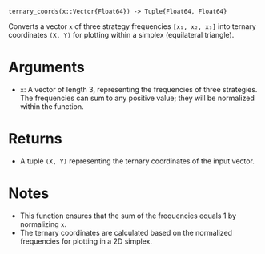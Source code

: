 ```
ternary_coords(x::Vector{Float64}) -> Tuple{Float64, Float64}
```

Converts a vector `x` of three strategy frequencies `[x₁, x₂, x₃]` into ternary coordinates `(X, Y)` for plotting within a simplex (equilateral triangle).

# Arguments

  * `x`: A vector of length 3, representing the frequencies of three strategies. The frequencies can sum to any positive value; they will be normalized within the function.

# Returns

  * A tuple `(X, Y)` representing the ternary coordinates of the input vector.

# Notes

  * This function ensures that the sum of the frequencies equals 1 by normalizing `x`.
  * The ternary coordinates are calculated based on the normalized frequencies for plotting in a 2D simplex.
